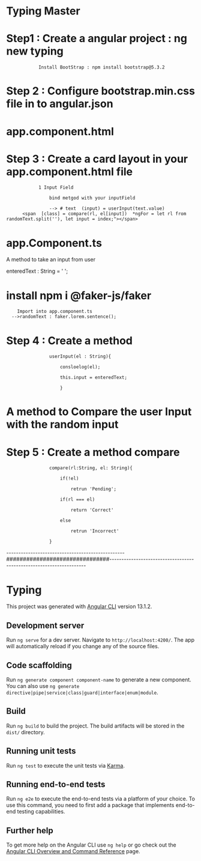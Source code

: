 # Typing Master 

# Step1 : Create a angular project : ng new typing

				Install BootStrap : npm install bootstrap@5.3.2



# Step 2 : Configure bootstrap.min.css file in to angular.json


# app.component.html


# Step 3 : Create a card layout in your app.component.html file 

				1 Input Field

					bind metgod with your inputField 
     
					--> # text  (input) = userInput(text.value)  
          <span  [class] = compare(rl, el[input])  *ngFor = let rl from randomText.split(''), let input = index;"></span>





# app.Component.ts

A method to take an input from user

 enteredText : String = ' ';



# install npm i @faker-js/faker
		Import into app.component.ts
      -->randomText : faker.lorem.sentence();

 
# Step 4 : Create a method 

					userInput(el : String){

						consloelog(el);

						this.input = enteredText;

						}

# A method to Compare the user Input with the random input

# Step 5 :  Create a method compare

					compare(rl:String, el: String){

						if(!el)

							retrun 'Pending';

						if(rl === el)

							return 'Correct'

						else

							retrun 'Incorrect'

					}


-------------------------------------------------###############################--------------------------------------------------------------------


# Typing

This project was generated with [Angular CLI](https://github.com/angular/angular-cli) version 13.1.2.

## Development server

Run `ng serve` for a dev server. Navigate to `http://localhost:4200/`. The app will automatically reload if you change any of the source files.

## Code scaffolding

Run `ng generate component component-name` to generate a new component. You can also use `ng generate directive|pipe|service|class|guard|interface|enum|module`.

## Build

Run `ng build` to build the project. The build artifacts will be stored in the `dist/` directory.

## Running unit tests

Run `ng test` to execute the unit tests via [Karma](https://karma-runner.github.io).

## Running end-to-end tests

Run `ng e2e` to execute the end-to-end tests via a platform of your choice. To use this command, you need to first add a package that implements end-to-end testing capabilities.

## Further help

To get more help on the Angular CLI use `ng help` or go check out the [Angular CLI Overview and Command Reference](https://angular.io/cli) page.
